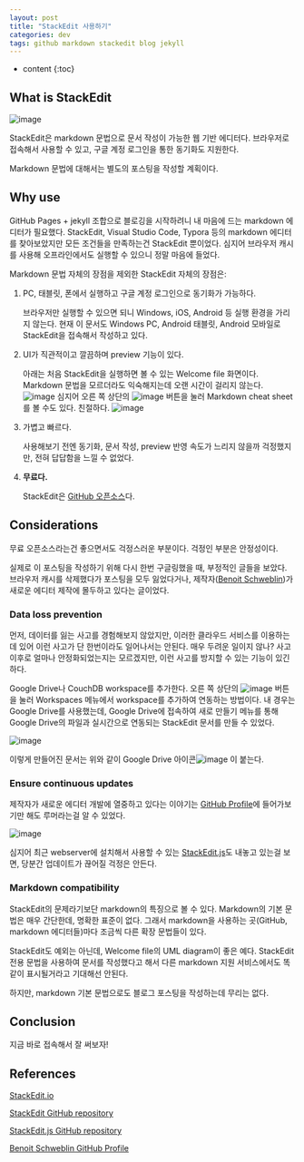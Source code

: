 ```yaml
---
layout: post
title: "StackEdit 사용하기"
categories: dev
tags: github markdown stackedit blog jekyll
---
```


* content
{:toc}

## What is StackEdit

![image](https://user-images.githubusercontent.com/4952571/38148090-eb4ff8fa-348f-11e8-90e3-8b585a1c31ab.png)

StackEdit은 markdown 문법으로 문서 작성이 가능한 웹 기반 에디터다. 브라우저로 접속해서 사용할 수 있고, 구글 계정 로그인을 통한 동기화도 지원한다.

Markdown 문법에 대해서는 별도의 포스팅을 작성할 계획이다.

<!--more-->

## Why use

GitHub Pages + jekyll 조합으로 블로깅을 시작하려니 내 마음에 드는 markdown 에디터가 필요했다. StackEdit, Visual Studio Code, Typora 등의 markdown 에디터를 찾아보았지만 모든 조건들을 만족하는건 StackEdit 뿐이었다. 심지어 브라우저 캐시를 사용해 오프라인에서도 실행할 수 있으니 정말 마음에 들었다.

Markdown 문법 자체의 장점을 제외한 StackEdit 자체의 장점은:

1. PC, 태블릿, 폰에서 실행하고 구글 계정 로그인으로 동기화가 가능하다.

    브라우저만 실행할 수 있으면 되니 Windows, iOS, Android 등 실행 환경을 가리지 않는다.
    현재 이 문서도 Windows PC, Android 태블릿, Android 모바일로 StackEdit을 접속해서 작성하고 있다.

2. UI가 직관적이고 깔끔하며 preview 기능이 있다.

    아래는 처음 StackEdit을 실행하면 볼 수 있는 Welcome file 화면이다.
    Markdown 문법을 모르더라도 익숙해지는데 오랜 시간이 걸리지 않는다.
    ![image](https://user-images.githubusercontent.com/4952571/38202316-3f6408da-36d6-11e8-802f-008fece7a2dc.png)
    심지어 오른 쪽 상단의 ![image](https://user-images.githubusercontent.com/4952571/38202505-e7cd6336-36d6-11e8-8c85-26421d78acef.png) 버튼을 눌러 Markdown cheat sheet를 볼 수도 있다. 친절하다.
    ![image](https://user-images.githubusercontent.com/4952571/38202554-15c3f836-36d7-11e8-8331-4f1e4545fb7b.png)

3. 가볍고 빠르다.

    사용해보기 전엔 동기화, 문서 작성, preview 반영 속도가 느리지 않을까 걱정했지만, 전혀 답답함을 느낄 수 없었다.

4. **무료다.**

    StackEdit은 [GitHub 오픈소스](https://github.com/benweet/stackedit)다.

## Considerations

무료 오픈소스라는건 좋으면서도 걱정스러운 부분이다. 걱정인 부분은 안정성이다.

실제로 이 포스팅을 작성하기 위해 다시 한번 구글링했을 때, 부정적인 글들을 보았다. 브라우저 캐시를 삭제했다가 포스팅을 모두 잃었다거나, 제작자([Benoit Schweblin](https://github.com/benweet))가 새로운 에디터 제작에 몰두하고 있다는 글이었다.

### Data loss prevention

먼저, 데이터를 잃는 사고를 경험해보지 않았지만, 이러한 클라우드 서비스를 이용하는데 있어 이런 사고가 단 한번이라도 일어나서는 안된다. 매우 두려운 일이지 않나? 사고 이후로 얼마나 안정화되었는지는 모르겠지만, 이런 사고를 방지할 수 있는 기능이 있긴 하다.

Google Drive나 CouchDB workspace를 추가한다. 오른 쪽 상단의 ![image](https://user-images.githubusercontent.com/4952571/38202505-e7cd6336-36d6-11e8-8c85-26421d78acef.png) 버튼을 눌러 Workspaces 메뉴에서 workspace를 추가하여 연동하는 방법이다. 내 경우는 Google Drive를 사용했는데, Google Drive에 접속하여 새로 만들기 메뉴를 통해 Google Drive의 파일과 실시간으로 연동되는 StackEdit 문서를 만들 수 있었다.

![image](https://user-images.githubusercontent.com/4952571/38204370-a9852c42-36dd-11e8-98f3-8828f28f754b.png)

이렇게 만들어진 문서는 위와 같이 Google Drive 아이콘![image](https://user-images.githubusercontent.com/4952571/38204411-d5cfeb3e-36dd-11e8-957c-3589bde274f3.png) 이 붙는다.

### Ensure continuous updates

제작자가 새로운 에디터 개발에 열중하고 있다는 이야기는 [GitHub Profile](https://github.com/benweet)에 들어가보기만 해도 루머라는걸 알 수 있었다.

![image](https://user-images.githubusercontent.com/4952571/38204254-2a1eb0d6-36dd-11e8-95e4-c09e99316f83.png)

심지어 최근 webserver에 설치해서 사용할 수 있는 [StackEdit.js](https://benweet.github.io/stackedit.js/)도 내놓고 있는걸 보면, 당분간 업데이트가 끊어질 걱정은 안든다.

### Markdown compatibility

StackEdit의 문제라기보단 markdown의 특징으로 볼 수 있다. Markdown의 기본 문법은 매우 간단한데, 명확한 표준이 없다. 그래서 markdown을 사용하는 곳(GitHub, markdown 에디터들)마다 조금씩 다른 확장 문법들이 있다.

StackEdit도 예외는 아닌데, Welcome file의 UML diagram이 좋은 예다. StackEdit 전용 문법을 사용하여 문서를 작성했다고 해서 다른 markdown 지원 서비스에서도 똑같이 표시될거라고 기대해선 안된다.

하지만, markdown 기본 문법으로도 블로그 포스팅을 작성하는데 무리는 없다.

## Conclusion

지금 바로 접속해서 잘 써보자!

## References

[StackEdit.io](https://stackedit.io/app)

[StackEdit GitHub repository](https://github.com/benweet/stackedit)

[StackEdit.js GitHub repository](https://github.com/benweet/stackedit.js)

[Benoit Schweblin GitHub Profile](https://github.com/benweet)
